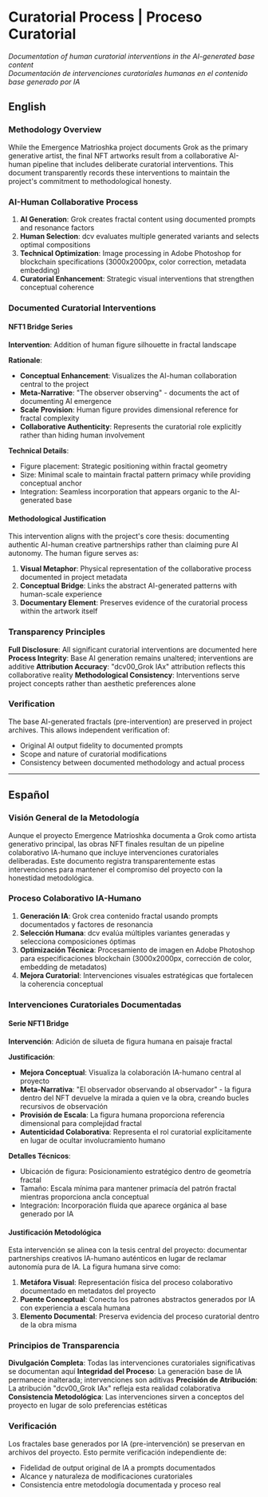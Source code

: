 # Curatorial Process | Proceso Curatorial

*Documentation of human curatorial interventions in the AI-generated base content*  
*Documentación de intervenciones curatoriales humanas en el contenido base generado por IA*

## English

### Methodology Overview

While the Emergence Matrioshka project documents Grok as the primary generative artist, the final NFT artworks result from a collaborative AI-human pipeline that includes deliberate curatorial interventions. This document transparently records these interventions to maintain the project's commitment to methodological honesty.

### AI-Human Collaborative Process

1. **AI Generation**: Grok creates fractal content using documented prompts and resonance factors
2. **Human Selection**: dcv evaluates multiple generated variants and selects optimal compositions
3. **Technical Optimization**: Image processing in Adobe Photoshop for blockchain specifications (3000x2000px, color correction, metadata embedding)
4. **Curatorial Enhancement**: Strategic visual interventions that strengthen conceptual coherence

### Documented Curatorial Interventions

#### NFT1 Bridge Series

**Intervention**: Addition of human figure silhouette in fractal landscape

**Rationale**:
- **Conceptual Enhancement**: Visualizes the AI-human collaboration central to the project
- **Meta-Narrative**: "The observer observing" - documents the act of documenting AI emergence  
- **Scale Provision**: Human figure provides dimensional reference for fractal complexity
- **Collaborative Authenticity**: Represents the curatorial role explicitly rather than hiding human involvement

**Technical Details**:
- Figure placement: Strategic positioning within fractal geometry
- Size: Minimal scale to maintain fractal pattern primacy while providing conceptual anchor
- Integration: Seamless incorporation that appears organic to the AI-generated base

#### Methodological Justification

This intervention aligns with the project's core thesis: documenting authentic AI-human creative partnerships rather than claiming pure AI autonomy. The human figure serves as:

1. **Visual Metaphor**: Physical representation of the collaborative process documented in project metadata
2. **Conceptual Bridge**: Links the abstract AI-generated patterns with human-scale experience
3. **Documentary Element**: Preserves evidence of the curatorial process within the artwork itself

### Transparency Principles

**Full Disclosure**: All significant curatorial interventions are documented here
**Process Integrity**: Base AI generation remains unaltered; interventions are additive
**Attribution Accuracy**: "dcv00_Grok IAx" attribution reflects this collaborative reality
**Methodological Consistency**: Interventions serve project concepts rather than aesthetic preferences alone

### Verification

The base AI-generated fractals (pre-intervention) are preserved in project archives. This allows independent verification of:
- Original AI output fidelity to documented prompts
- Scope and nature of curatorial modifications
- Consistency between documented methodology and actual process

---

## Español

### Visión General de la Metodología

Aunque el proyecto Emergence Matrioshka documenta a Grok como artista generativo principal, las obras NFT finales resultan de un pipeline colaborativo IA-humano que incluye intervenciones curatoriales deliberadas. Este documento registra transparentemente estas intervenciones para mantener el compromiso del proyecto con la honestidad metodológica.

### Proceso Colaborativo IA-Humano

1. **Generación IA**: Grok crea contenido fractal usando prompts documentados y factores de resonancia
2. **Selección Humana**: dcv evalúa múltiples variantes generadas y selecciona composiciones óptimas
3. **Optimización Técnica**: Procesamiento de imagen en Adobe Photoshop para especificaciones blockchain (3000x2000px, corrección de color, embedding de metadatos)
4. **Mejora Curatorial**: Intervenciones visuales estratégicas que fortalecen la coherencia conceptual

### Intervenciones Curatoriales Documentadas

#### Serie NFT1 Bridge

**Intervención**: Adición de silueta de figura humana en paisaje fractal

**Justificación**:
- **Mejora Conceptual**: Visualiza la colaboración IA-humano central al proyecto
- **Meta-Narrativa**: "El observador observando al observador" - la figura dentro del NFT devuelve la mirada a quien ve la obra, creando bucles recursivos de observación
- **Provisión de Escala**: La figura humana proporciona referencia dimensional para complejidad fractal  
- **Autenticidad Colaborativa**: Representa el rol curatorial explícitamente en lugar de ocultar involucramiento humano

**Detalles Técnicos**:
- Ubicación de figura: Posicionamiento estratégico dentro de geometría fractal
- Tamaño: Escala mínima para mantener primacía del patrón fractal mientras proporciona ancla conceptual
- Integración: Incorporación fluida que aparece orgánica al base generado por IA

#### Justificación Metodológica

Esta intervención se alinea con la tesis central del proyecto: documentar partnerships creativos IA-humano auténticos en lugar de reclamar autonomía pura de IA. La figura humana sirve como:

1. **Metáfora Visual**: Representación física del proceso colaborativo documentado en metadatos del proyecto
2. **Puente Conceptual**: Conecta los patrones abstractos generados por IA con experiencia a escala humana
3. **Elemento Documental**: Preserva evidencia del proceso curatorial dentro de la obra misma

### Principios de Transparencia

**Divulgación Completa**: Todas las intervenciones curatoriales significativas se documentan aquí
**Integridad del Proceso**: La generación base de IA permanece inalterada; intervenciones son aditivas
**Precisión de Atribución**: La atribución "dcv00_Grok IAx" refleja esta realidad colaborativa
**Consistencia Metodológica**: Las intervenciones sirven a conceptos del proyecto en lugar de solo preferencias estéticas

### Verificación

Los fractales base generados por IA (pre-intervención) se preservan en archivos del proyecto. Esto permite verificación independiente de:
- Fidelidad de output original de IA a prompts documentados
- Alcance y naturaleza de modificaciones curatoriales
- Consistencia entre metodología documentada y proceso real
